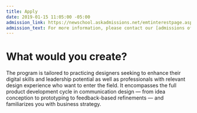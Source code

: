 ```yaml
---
title: Apply
date: 2019-01-15 11:05:00 -05:00
admission_link: https://newschool.askadmissions.net/emtinterestpage.aspx?ip=graduate&_ga=2.43064037.1577567439.1531343203-1635439531.1489622663
admission_text: For more information, please contact our [admissions office](https://newschool.askadmissions.net/emtinterestpage.aspx?ip=graduate&_ga=2.43064037.1577567439.1531343203-1635439531.1489622663).
---
```


# What would you create?

The program is tailored to practicing designers seeking to enhance their digital skills and leadership potential as well as professionals with relevant design experience who want to enter the field. It encompasses the full product development cycle in communication design — from idea conception to prototyping to feedback-based refinements — and familiarizes you with business strategy.